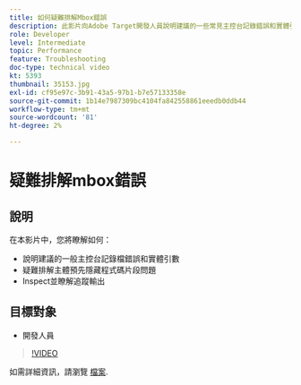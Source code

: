 ```yaml
---
title: 如何疑難排解Mbox錯誤
description: 此影片向Adobe Target開發人員說明建議的一些常見主控台記錄錯誤和實體引數。 瞭解如何針對內文預先隱藏程式碼片段問題進行疑難排解，以及如何檢查並瞭解追蹤輸出。
role: Developer
level: Intermediate
topic: Performance
feature: Troubleshooting
doc-type: technical video
kt: 5393
thumbnail: 35153.jpg
exl-id: cf95e97c-3b91-43a5-97b1-b7e57133358e
source-git-commit: 1b14e7987309bc4104fa842558861eeedb0ddb44
workflow-type: tm+mt
source-wordcount: '81'
ht-degree: 2%

---
```


# 疑難排解mbox錯誤

## 說明

在本影片中，您將瞭解如何：

* 說明建議的一般主控台記錄檔錯誤和實體引數
* 疑難排解主體預先隱藏程式碼片段問題
* Inspect並瞭解追蹤輸出

## 目標對象

* 開發人員

>[!VIDEO](https://video.tv.adobe.com/v/35153/?quality=12)

如需詳細資訊，請瀏覽 [檔案](https://experienceleague.adobe.com/docs/target/using/troubleshoot/troubleshooting-target.html?lang=en).
